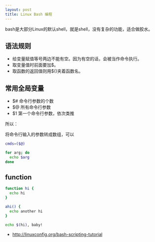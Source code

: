 ```yaml
---
layout: post
title: Linux Bash 编程
---
```


bash是大部分Linux的默认shell，就是shell，没有复杂的功能，适合做胶水。

## 语法规则

* 给变量赋值等号两边不能有空。因为有空的话，会被当作命令执行。
* 取变量值时前面要加$。
* 取函数的返回值则用$()夹着函数名。

## 常用全局变量

* $# 命令行参数的个数
* $@ 所有命令行参数
* $1 第一个命令行参数，依次类推


所以：

将命令行输入的参数转成数组，可以

```bash
cmds=($@)

for arg; do
  echo $arg
done
```

## function

```bash
function hi {
  echo hi
}

ahi() {
  echo another hi
}

echo $(hi), baby!
```

* http://linuxconfig.org/bash-scripting-tutorial
